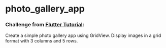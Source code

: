 # photo_gallery_app

### Challenge from [Flutter Tutorial](https://flutter-tutorial.net/list-and-grid/list-view-builder-in-flutter/):
Create a simple photo gallery app using GridView. Display images in a grid format with 3 columns and 5 rows.